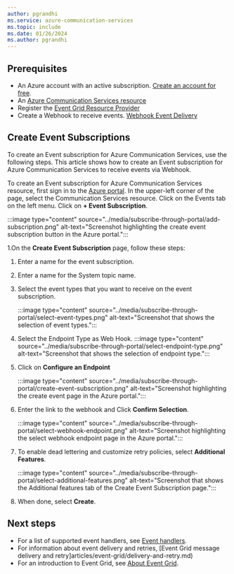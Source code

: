 ```yaml
---
author: pgrandhi
ms.service: azure-communication-services
ms.topic: include
ms.date: 01/26/2024
ms.author: pgrandhi
---
```


## Prerequisites

- An Azure account with an active subscription. [Create an account for free](https://azure.microsoft.com/free/dotnet/).
- An [Azure Communication Services resource](articles\communication-services\quickstarts\create-communication-resource.md)
- Register the [Event Grid Resource Provider](register-event-grid-resource-provider.md)
- Create a Webhook to receive events. [Webhook Event Delivery](articles/event-grid/webhook-event-delivery.md)

## Create Event Subscriptions

To create an Event subscription for Azure Communication Services, use the following steps. This article shows how to create an Event subscription for Azure Communication Services to receive events via Webhook.

To create an Event subscription for Azure Communication Services resource, first sign in to the [Azure portal](https://portal.azure.com). In the upper-left corner of the page, select the Communication Services resource. Click on the Events tab on the left menu.
Click on **+ Event Subscription**. 

:::image type="content" source="../media/subscribe-through-portal/add-subscription.png" alt-text="Screenshot highlighting the create event subscription button in the Azure portal.":::

1.On the **Create Event Subscription** page, follow these steps:
1. Enter a name for the event subscription. 
1. Enter a name for the System topic name.
1. Select the event types that you want to receive on the event subscription.

    :::image type="content" source="../media/subscribe-through-portal/select-event-types.png" alt-text="Screenshot that shows the selection of event types.":::

1. Select the Endpoint Type as Web Hook.
     :::image type="content" source="../media/subscribe-through-portal/select-endpoint-type.png" alt-text="Screenshot that shows the selection of endpoint type.":::

1. Click on **Configure an Endpoint**

    :::image type="content" source="../media/subscribe-through-portal/create-event-subscription.png" alt-text="Screenshot highlighting the create event page in the Azure portal.":::
 
1. Enter the link to the webhook and Click **Confirm Selection**.

    :::image type="content" source="../media/subscribe-through-portal/select-webhook-endpoint.png" alt-text="Screenshot highlighting the select webhook endpoint page in the Azure portal.":::
1. To enable dead lettering and customize retry policies, select **Additional Features**.

    :::image type="content" source="../media/subscribe-through-portal/select-additional-features.png" alt-text="Screenshot that shows the Additional features tab of the Create Event Subscription page.":::
1. When done, select **Create**.


## Next steps
* For a list of supported event handlers, see [Event handlers](articles\event-grid\includes\event-handlers.md).
* For information about event delivery and retries, [Event Grid message delivery and retry]articles/event-grid/delivery-and-retry.md)
* For an introduction to Event Grid, see [About Event Grid](articles/event-grid/overview.md).